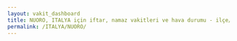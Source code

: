 ```yaml
---
layout: vakit_dashboard
title: NUORO, ITALYA için iftar, namaz vakitleri ve hava durumu - ilçe/eyalet seç
permalink: /ITALYA/NUORO/
---
```


<script type="text/javascript">
  var GLOBAL_COUNTRY = 'ITALYA';
  var GLOBAL_CITY = 'NUORO';
  var GLOBAL_STATE = '';
  var lat = 72;
  var lon = 21;
</script>
